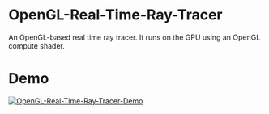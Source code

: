 # OpenGL-Real-Time-Ray-Tracer
An OpenGL-based real time ray tracer. It runs on the GPU using an OpenGL compute shader.

# Demo
[![OpenGL-Real-Time-Ray-Tracer-Demo](http://img.youtube.com/vi/dPdo1MLewaU/0.jpg)](http://www.youtube.com/watch?v=dPdo1MLewaU)
